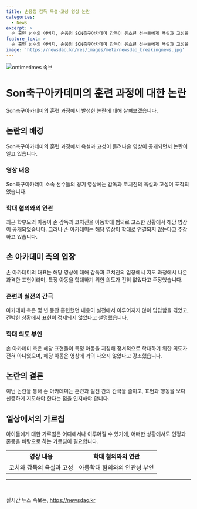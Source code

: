 ```yaml
---
title: 손웅정 감독 욕설·고성 영상 논란
categories:
  - News
excerpt: >
  손 흥민 선수의 아버지, 손웅정 SON축구아카데미 감독이 유소년 선수들에게 욕설과 고성을 퍼붓는 영상이 공개되면서 논란이 불거졌다. 손 아카데미 측은 해당 영상은 아동학대로 논란이 된 아동과는 무관하며, 표현의 부적절함은 긴박한 상황과 훈련의 불만으로 비롯된 것이라고 주장했다. 또한, 해당 아동은 경기에 거의 출전하지 않았고 영상에 나오지도 않았다고 덧붙였다.   
feature_text: >
  손 흥민 선수의 아버지, 손웅정 SON축구아카데미 감독이 유소년 선수들에게 욕설과 고성을 퍼붓는 영상이 공개되면서 논란이 불거졌다. 손 아카데미 측은 해당 영상은 아동학대로 논란이 된 아동과는 무관하며, 표현의 부적절함은 긴박한 상황과 훈련의 불만으로 비롯된 것이라고 주장했다. 또한, 해당 아동은 경기에 거의 출전하지 않았고 영상에 나오지도 않았다고 덧붙였다.   
image: 'https://newsdao.kr/res/images/meta/newsdao_breakingnews.jpg'
---
```


<p><img src="https://newsdao.kr/res/images/meta/newsdao_breakingnews.jpg" alt="ontimetimes 속보" /></p>

<h1>Son축구아카데미의 훈련 과정에 대한 논란</h1>

<p data-ke-size="size16">Son축구아카데미의 훈련 과정에서 발생한 논란에 대해 살펴보겠습니다.</p>

<h2 data-ke-size="size26">논란의 배경</h2>

<p data-ke-size="size16">Son축구아카데미의 훈련 과정에서 욕설과 고성이 들려나온 영상이 공개되면서 논란이 일고 있습니다.</p>

<h3>영상 내용</h3>

<p data-ke-size="size16">Son축구아카데미 소속 선수들의 경기 영상에는 감독과 코치진의 욕설과 고성이 포착되었습니다.</p>

<h3>학대 혐의와의 연관</h3>

<p data-ke-size="size16">최근 학부모의 아동이 손 감독과 코치진을 아동학대 혐의로 고소한 상황에서 해당 영상이 공개되었습니다. 그러나 손 아카데미는 해당 영상이 학대로 연결되지 않는다고 주장하고 있습니다.</p>

<h2 data-ke-size="size26">손 아카데미 측의 입장</h2>

<p data-ke-size="size16">손 아카데미의 대표는 해당 영상에 대해 감독과 코치진의 입장에서 지도 과정에서 나온 과격한 표현이라며, 특정 아동을 학대하기 위한 의도가 전혀 없었다고 주장했습니다.</p>

<h3>훈련과 실전의 간극</h3>

<p data-ke-size="size16">아카데미 측은 몇 년 동안 훈련했던 내용이 실전에서 이루어지지 않아 답답함을 겪었고, 긴박한 상황에서 표현이 정제되지 않았다고 설명했습니다.</p>

<h3>학대 의도 부인</h3>

<p data-ke-size="size16">손 아카데미 측은 해당 표현들이 특정 아동을 지칭해 정서적으로 학대하기 위한 의도가 전혀 아니었으며, 해당 아동은 영상에 거의 나오지 않았다고 강조했습니다.</p>

<h2 data-ke-size="size26">논란의 결론</h2>

<p data-ke-size="size16">이번 논란을 통해 손 아카데미는 훈련과 실전 간의 간극을 줄이고, 표현과 행동을 보다 신중하게 지도해야 한다는 점을 인지해야 합니다.</p>

<h2 data-ke-size="size26">일상에서의 가르침</h2>

<p data-ke-size="size16">아이들에게 대한 가르침은 어디에서나 이루어질 수 있기에, 어떠한 상황에서도 인정과 존중을 바탕으로 하는 가르침이 필요합니다.</p>

<table>
  <tbody>
    <tr>
      <td style="text-align: center; height: 17px;"><b>영상 내용</b></td>
      <td style="text-align: center; height: 17px;"><b>학대 혐의와의 연관</b></td>
    </tr>
    <tr>
      <td style="text-align: center;">코치와 감독의 욕설과 고성</td>
      <td style="text-align: center;">아동학대 혐의와의 연관성 부인</td>
    </tr>
  </tbody>
</table>

<hr>

<p data-ke-size="size16">&nbsp;</p>
실시간 뉴스 속보는, <a href="https://newsdao.kr" rel="dofollow">https://newsdao.kr</a>


